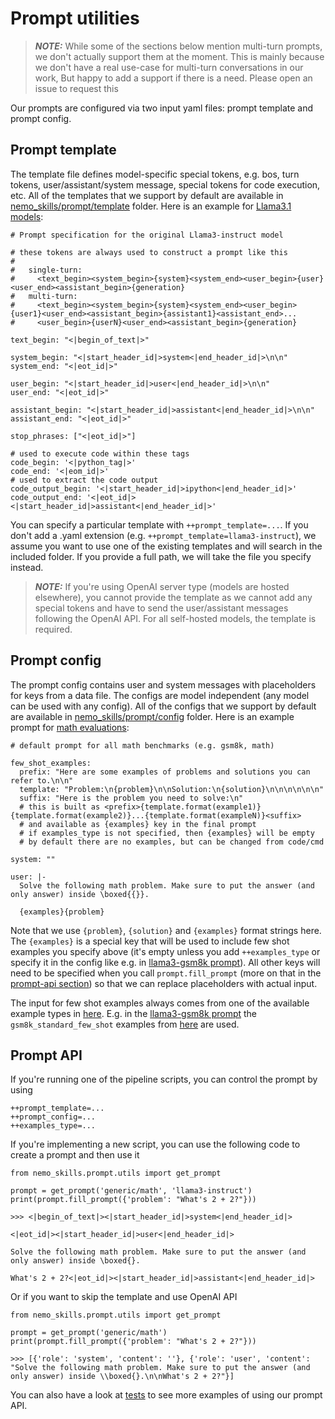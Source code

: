# Prompt utilities

> **_NOTE:_** While some of the sections below mention multi-turn prompts, we don't actually
> support them at the moment. This is mainly because we don't have a real use-case for multi-turn
> conversations in our work, But happy to add a support if there is a need. Please open an issue to request this

Our prompts are configured via two input yaml files: prompt template and prompt config.

## Prompt template

The template file defines model-specific special tokens, e.g. bos, turn tokens,
user/assistant/system message, special tokens for code execution, etc. All of the
templates that we support by default are available in [nemo_skills/prompt/template](/nemo_skills/prompt/template)
folder. Here is an example for [Llama3.1 models](/nemo_skills/prompt/template):

```
# Prompt specification for the original Llama3-instruct model

# these tokens are always used to construct a prompt like this
#
#   single-turn:
#     <text_begin><system_begin>{system}<system_end><user_begin>{user}<user_end><assistant_begin>{generation}
#   multi-turn:
#     <text_begin><system_begin>{system}<system_end><user_begin>{user1}<user_end><assistant_begin>{assistant1}<assistant_end>...
#     <user_begin>{userN}<user_end><assistant_begin>{generation}

text_begin: "<|begin_of_text|>"

system_begin: "<|start_header_id|>system<|end_header_id|>\n\n"
system_end: "<|eot_id|>"

user_begin: "<|start_header_id|>user<|end_header_id|>\n\n"
user_end: "<|eot_id|>"

assistant_begin: "<|start_header_id|>assistant<|end_header_id|>\n\n"
assistant_end: "<|eot_id|>"

stop_phrases: ["<|eot_id|>"]

# used to execute code within these tags
code_begin: '<|python_tag|>'
code_end: '<|eom_id|>'
# used to extract the code output
code_output_begin: '<|start_header_id|>ipython<|end_header_id|>'
code_output_end: '<|eot_id|><|start_header_id|>assistant<|end_header_id|>'
```

You can specify a particular template with `++prompt_template=...`. If you don't add a .yaml extension (e.g.
`++prompt_template=llama3-instruct`), we assume you want to use one of the existing templates and will search
in the included folder. If you provide a full path, we will take the file you specify instead.

> **_NOTE:_** If you're using OpenAI server type (models are hosted elsewhere), you cannot provide the template
> as we cannot add any special tokens and have to send the user/assistant messages following the OpenAI API.
> For all self-hosted models, the template is required.

## Prompt config

The prompt config contains user and system messages with placeholders for keys from a data file.
The configs are model independent (any model can be used with any config).
All of the configs that we support by default are available in [nemo_skills/prompt/config](/nemo_skills/prompt/config)
folder. Here is an example prompt for [math evaluations](/nemo_skills/prompt/config/generic/math.yaml):

```
# default prompt for all math benchmarks (e.g. gsm8k, math)

few_shot_examples:
  prefix: "Here are some examples of problems and solutions you can refer to.\n\n"
  template: "Problem:\n{problem}\n\nSolution:\n{solution}\n\n\n\n\n\n"
  suffix: "Here is the problem you need to solve:\n"
  # this is built as <prefix>{template.format(example1)}{template.format(example2)}...{template.format(exampleN)}<suffix>
  # and available as {examples} key in the final prompt
  # if examples_type is not specified, then {examples} will be empty
  # by default there are no examples, but can be changed from code/cmd

system: ""

user: |-
  Solve the following math problem. Make sure to put the answer (and only answer) inside \boxed{{}}.

  {examples}{problem}
```

Note that we use `{problem}`, `{solution}` and `{examples}` format strings here. The `{examples}` is a special
key that will be used to include few shot examples you specify above (it's empty unless you add `++examples_type` or
specify it in the config like e.g. in [llama3-gsm8k prompt](/nemo_skills/prompt/config/llama3-instruct/gsm8k.yaml)).
All other keys will need to be specified when you call `prompt.fill_prompt`
(more on that in the [prompt-api section](#prompt-api)) so that we can replace placeholders with actual input.

The input for few shot examples always comes from one of the available example types in
[here](/nemo_skills/prompt/few_shot_examples/__init__.py). E.g. in the
[llama3-gsm8k prompt](/nemo_skills/prompt/config/llama3-instruct/gsm8k.yaml) the `gsm8k_standard_few_shot` examples from
[here](/nemo_skills/prompt/few_shot_examples/gsm8k.py) are used.


## Prompt API

If you're running one of the pipeline scripts, you can control the prompt by using

```
++prompt_template=...
++prompt_config=...
++examples_type=...
```

If you're implementing a new script, you can use the following code to create a prompt and then use it

```
from nemo_skills.prompt.utils import get_prompt

prompt = get_prompt('generic/math', 'llama3-instruct')
print(prompt.fill_prompt({'problem': "What's 2 + 2?"}))
```
```
>>> <|begin_of_text|><|start_header_id|>system<|end_header_id|>

<|eot_id|><|start_header_id|>user<|end_header_id|>

Solve the following math problem. Make sure to put the answer (and only answer) inside \boxed{}.

What's 2 + 2?<|eot_id|><|start_header_id|>assistant<|end_header_id|>

```

Or if you want to skip the template and use OpenAI API

```
from nemo_skills.prompt.utils import get_prompt

prompt = get_prompt('generic/math')
print(prompt.fill_prompt({'problem': "What's 2 + 2?"}))
```
```
>>> [{'role': 'system', 'content': ''}, {'role': 'user', 'content': "Solve the following math problem. Make sure to put the answer (and only answer) inside \\boxed{}.\n\nWhat's 2 + 2?"}]
```

You can also have a look at [tests](/tests/test_prompts.py) to see more examples of using our prompt API.